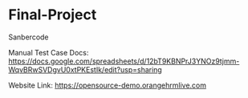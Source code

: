 # Final-Project
Sanbercode


Manual Test Case Docs: https://docs.google.com/spreadsheets/d/12bT9KBNPrJ3YNOz9tjmm-WqvBRwSVDgvU0xtPKEstIk/edit?usp=sharing

Website Link: https://opensource-demo.orangehrmlive.com